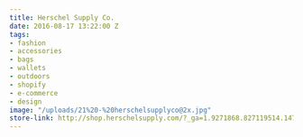 ```yaml
---
title: Herschel Supply Co.
date: 2016-08-17 13:22:00 Z
tags:
- fashion
- accessories
- bags
- wallets
- outdoors
- shopify
- e-commerce
- design
image: "/uploads/21%20-%20herschelsupplyco@2x.jpg"
store-link: http://shop.herschelsupply.com/?_ga=1.9271868.827119514.1471440207
---
```


